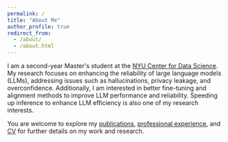 ```yaml
---
permalink: /
title: "About Me"
author_profile: true
redirect_from: 
  - /about/
  - /about.html
---
```


I am a second-year Master's student at the [NYU Center for Data Science](https://cds.nyu.edu). My research focuses on enhancing the reliability of large language models (LLMs), addressing issues such as hallucinations, privacy leakage, and overconfidence. Additionally, I am interested in better fine-tuning and alignment methods to improve LLM performance and reliability. Speeding up inference to enhance LLM efficiency is also one of my research interests.

You are welcome to explore my [publications](publications/), [professional experience](teaching/), and [CV](assets/CV_HaoyanYang.pdf) for further details on my work and research.
